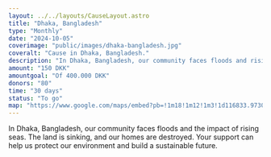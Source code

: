 ```yaml
---
layout: ../../layouts/CauseLayout.astro
title: "Dhaka, Bangladesh"
type: "Monthly"
date: "2024-10-05"
coverimage: "public/images/dhaka-bangladesh.jpg"
coveralt: "Cause in Dhaka, Bangladesh."
description: "In Dhaka, Bangladesh, our community faces floods and rising seas, threatening our homes."
amount: "150 DKK"
amountgoal: "Of 400.000 DKK"
donors: "80"
time: "30 days"
status: "To go"
map: "https://www.google.com/maps/embed?pb=!1m18!1m12!1m3!1d116833.9730354466!2d90.33728775128218!3d23.780818635286145!2m3!1f0!2f0!3f0!3m2!1i1024!2i768!4f13.1!3m3!1m2!1s0x3755b8b087026b81%3A0x8fa563bbdd5904c2!2sDhaka%2C%20Bangladesh!5e0!3m2!1sda!2sdk!4v1733999866320!5m2!1sda!2sdk"
---
```


In Dhaka, Bangladesh, our community faces floods and the impact of rising seas. The land is sinking, and our homes are destroyed. Your support can help us protect our environment and build a sustainable future.